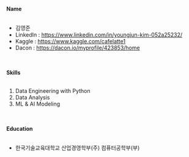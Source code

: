 **Name**<br></br>
* 김영준
* LinkedIn : https://www.linkedin.com/in/youngjun-kim-052a25232/
* Kaggle : https://www.kaggle.com/cafelatte1
* Dacon : https://dacon.io/myprofile/423853/home

<br></br>
**Skills**<br></br>
1. Data Engineering with Python
2. Data Analysis
3. ML & AI Modeling

<br></br>
**Education**<br></br>
* 한국기술교육대학교 산업경영학부(주) 컴퓨터공학부(부)
